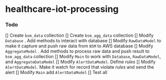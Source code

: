 # healthcare-iot-processing

### Todo
[] Create `bsm_data` collection
[] Create `bsm_agg_data` collection
[] Modify `Database` . Add methods to interact with database
[] Modify `RawDataModel` to make it capture and push raw data from `BSM` to AWS database
[] Modify `AggregateModel` . Add methods to process raw data and push result to `bsm_agg_data` collection
[] Modify `Main` to work with `Database`, `RawDataModel`, and `AggregateDataModel`
[] Modify `AlertDataModel`. Define *rules*
[] Modify `AlertDataModel`. Make it watch for record that violate *rules* and send the alert
[] Modify `Main` add `AlertDataModel`
[] Test all
